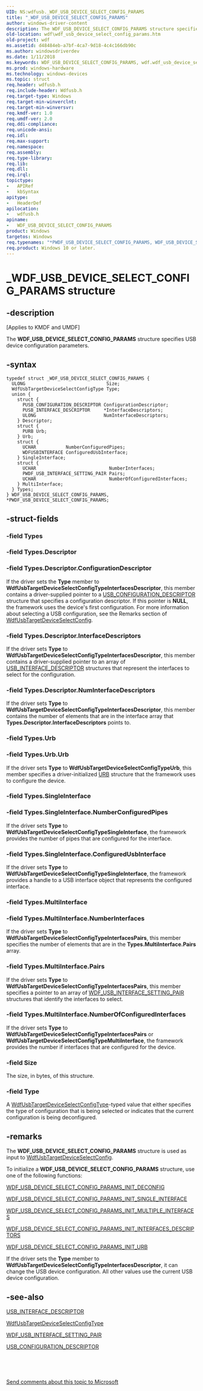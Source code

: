 ```yaml
---
UID: NS:wdfusb._WDF_USB_DEVICE_SELECT_CONFIG_PARAMS
title: "_WDF_USB_DEVICE_SELECT_CONFIG_PARAMS"
author: windows-driver-content
description: The WDF_USB_DEVICE_SELECT_CONFIG_PARAMS structure specifies USB device configuration parameters.
old-location: wdf\wdf_usb_device_select_config_params.htm
old-project: wdf
ms.assetid: d48484eb-a7bf-4ca7-9d18-4c4c166db90c
ms.author: windowsdriverdev
ms.date: 1/11/2018
ms.keywords: WDF_USB_DEVICE_SELECT_CONFIG_PARAMS, wdf.wdf_usb_device_select_config_params, _WDF_USB_DEVICE_SELECT_CONFIG_PARAMS, PWDF_USB_DEVICE_SELECT_CONFIG_PARAMS structure pointer, wdfusb/WDF_USB_DEVICE_SELECT_CONFIG_PARAMS, wdfusb/PWDF_USB_DEVICE_SELECT_CONFIG_PARAMS, *PWDF_USB_DEVICE_SELECT_CONFIG_PARAMS, WDF_USB_DEVICE_SELECT_CONFIG_PARAMS structure, PWDF_USB_DEVICE_SELECT_CONFIG_PARAMS, kmdf.wdf_usb_device_select_config_params, DFUsbRef_1f6335f1-ec4c-413e-b176-46b1bdf70d46.xml
ms.prod: windows-hardware
ms.technology: windows-devices
ms.topic: struct
req.header: wdfusb.h
req.include-header: Wdfusb.h
req.target-type: Windows
req.target-min-winverclnt: 
req.target-min-winversvr: 
req.kmdf-ver: 1.0
req.umdf-ver: 2.0
req.ddi-compliance: 
req.unicode-ansi: 
req.idl: 
req.max-support: 
req.namespace: 
req.assembly: 
req.type-library: 
req.lib: 
req.dll: 
req.irql: 
topictype:
-	APIRef
-	kbSyntax
apitype:
-	HeaderDef
apilocation:
-	wdfusb.h
apiname:
-	WDF_USB_DEVICE_SELECT_CONFIG_PARAMS
product: Windows
targetos: Windows
req.typenames: "*PWDF_USB_DEVICE_SELECT_CONFIG_PARAMS, WDF_USB_DEVICE_SELECT_CONFIG_PARAMS"
req.product: Windows 10 or later.
---
```


# _WDF_USB_DEVICE_SELECT_CONFIG_PARAMS structure


## -description


<p class="CCE_Message">[Applies to KMDF and UMDF]

The <b>WDF_USB_DEVICE_SELECT_CONFIG_PARAMS</b> structure specifies USB device configuration parameters.


## -syntax


````
typedef struct _WDF_USB_DEVICE_SELECT_CONFIG_PARAMS {
  ULONG                              Size;
  WdfUsbTargetDeviceSelectConfigType Type;
  union {
    struct {
      PUSB_CONFIGURATION_DESCRIPTOR ConfigurationDescriptor;
      PUSB_INTERFACE_DESCRIPTOR     *InterfaceDescriptors;
      ULONG                         NumInterfaceDescriptors;
    } Descriptor;
    struct {
      PURB Urb;
    } Urb;
    struct {
      UCHAR           NumberConfiguredPipes;
      WDFUSBINTERFACE ConfiguredUsbInterface;
    } SingleInterface;
    struct {
      UCHAR                           NumberInterfaces;
      PWDF_USB_INTERFACE_SETTING_PAIR Pairs;
      UCHAR                           NumberOfConfiguredInterfaces;
    } MultiInterface;
  } Types;
} WDF_USB_DEVICE_SELECT_CONFIG_PARAMS, *PWDF_USB_DEVICE_SELECT_CONFIG_PARAMS;
````


## -struct-fields




### -field Types



### -field Types.Descriptor



### -field Types.Descriptor.ConfigurationDescriptor

If the driver sets the <b>Type</b> member to <b>WdfUsbTargetDeviceSelectConfigTypeInterfacesDescriptor</b>, this member contains a driver-supplied pointer to a <a href="..\usbspec\ns-usbspec-_usb_configuration_descriptor.md">USB_CONFIGURATION_DESCRIPTOR</a> structure that specifies a configuration descriptor. If this pointer is <b>NULL</b>, the framework uses the device's first configuration. For more information about selecting a USB configuration, see the Remarks section of <a href="..\wdfusb\nf-wdfusb-wdfusbtargetdeviceselectconfig.md">WdfUsbTargetDeviceSelectConfig</a>.


### -field Types.Descriptor.InterfaceDescriptors

If the driver sets <b>Type</b> to <b>WdfUsbTargetDeviceSelectConfigTypeInterfacesDescriptor</b>, this member contains a driver-supplied pointer to an array of <a href="..\usbspec\ns-usbspec-_usb_interface_descriptor.md">USB_INTERFACE_DESCRIPTOR</a> structures that represent the interfaces to select for the configuration.


### -field Types.Descriptor.NumInterfaceDescriptors

If the driver sets <b>Type</b> to <b>WdfUsbTargetDeviceSelectConfigTypeInterfacesDescriptor</b>, this member contains the number of elements that are in the interface array that <b>Types.Descriptor.InterfaceDescriptors</b> points to.


### -field Types.Urb



### -field Types.Urb.Urb

If the driver sets <b>Type</b> to <b>WdfUsbTargetDeviceSelectConfigTypeUrb</b>, this member specifies a driver-initialized <a href="..\usb\ns-usb-_urb.md">URB</a> structure that the framework uses to configure the device. 


### -field Types.SingleInterface



### -field Types.SingleInterface.NumberConfiguredPipes

If the driver sets <b>Type</b> to <b>WdfUsbTargetDeviceSelectConfigTypeSingleInterface</b>, the framework provides the number of pipes that are configured for the interface. 


### -field Types.SingleInterface.ConfiguredUsbInterface

If the driver sets <b>Type</b> to <b>WdfUsbTargetDeviceSelectConfigTypeSingleInterface</b>, the framework provides a handle to a USB interface object that represents the configured interface. 


### -field Types.MultiInterface



### -field Types.MultiInterface.NumberInterfaces

If the driver sets <b>Type</b> to <b>WdfUsbTargetDeviceSelectConfigTypeInterfacesPairs</b>, this member specifies the number of elements that are in the <b>Types.MultiInterface.Pairs</b> array.


### -field Types.MultiInterface.Pairs

If the driver sets <b>Type</b> to <b>WdfUsbTargetDeviceSelectConfigTypeInterfacesPairs</b>, this member specifies a pointer to an array of <a href="..\wdfusb\ns-wdfusb-_wdf_usb_interface_setting_pair.md">WDF_USB_INTERFACE_SETTING_PAIR</a> structures that identify the interfaces to select. 


### -field Types.MultiInterface.NumberOfConfiguredInterfaces

If the driver sets <b>Type</b> to <b>WdfUsbTargetDeviceSelectConfigTypeInterfacesPairs</b> or <b>WdfUsbTargetDeviceSelectConfigTypeMultiInterface</b>, the framework provides the number if interfaces that are configured for the device.


### -field Size

The size, in bytes, of this structure. 


### -field Type

A <a href="..\wdfusb\ne-wdfusb-_wdfusbtargetdeviceselectconfigtype.md">WdfUsbTargetDeviceSelectConfigType</a>-typed value that either specifies the type of configuration that is being selected or indicates that the current configuration is being deconfigured.


## -remarks


The <b>WDF_USB_DEVICE_SELECT_CONFIG_PARAMS</b> structure is used as input to <a href="..\wdfusb\nf-wdfusb-wdfusbtargetdeviceselectconfig.md">WdfUsbTargetDeviceSelectConfig</a>.

To initialize a <b>WDF_USB_DEVICE_SELECT_CONFIG_PARAMS</b> structure, use one of the following functions:


<a href="..\wdfusb\nf-wdfusb-wdf_usb_device_select_config_params_init_deconfig.md">WDF_USB_DEVICE_SELECT_CONFIG_PARAMS_INIT_DECONFIG</a>



<a href="..\wdfusb\nf-wdfusb-wdf_usb_device_select_config_params_init_single_interface.md">WDF_USB_DEVICE_SELECT_CONFIG_PARAMS_INIT_SINGLE_INTERFACE</a>



<a href="..\wdfusb\nf-wdfusb-wdf_usb_device_select_config_params_init_multiple_interfaces.md">WDF_USB_DEVICE_SELECT_CONFIG_PARAMS_INIT_MULTIPLE_INTERFACES</a>



<a href="..\wdfusb\nf-wdfusb-wdf_usb_device_select_config_params_init_interfaces_descriptors.md">WDF_USB_DEVICE_SELECT_CONFIG_PARAMS_INIT_INTERFACES_DESCRIPTORS</a>



<a href="..\wdfusb\nf-wdfusb-wdf_usb_device_select_config_params_init_urb.md">WDF_USB_DEVICE_SELECT_CONFIG_PARAMS_INIT_URB</a>


If the driver sets the <b>Type</b> member to <b>WdfUsbTargetDeviceSelectConfigTypeInterfacesDescriptor</b>, it can change the USB device configuration. All other values use the current USB device configuration.



## -see-also

<a href="..\usbspec\ns-usbspec-_usb_interface_descriptor.md">USB_INTERFACE_DESCRIPTOR</a>

<a href="..\wdfusb\ne-wdfusb-_wdfusbtargetdeviceselectconfigtype.md">WdfUsbTargetDeviceSelectConfigType</a>

<a href="..\wdfusb\ns-wdfusb-_wdf_usb_interface_setting_pair.md">WDF_USB_INTERFACE_SETTING_PAIR</a>

<a href="..\usbspec\ns-usbspec-_usb_configuration_descriptor.md">USB_CONFIGURATION_DESCRIPTOR</a>

 

 

<a href="mailto:wsddocfb@microsoft.com?subject=Documentation%20feedback [wdf\wdf]:%20WDF_USB_DEVICE_SELECT_CONFIG_PARAMS structure%20 RELEASE:%20(1/11/2018)&amp;body=%0A%0APRIVACY STATEMENT%0A%0AWe use your feedback to improve the documentation. We don't use your email address for any other purpose, and we'll remove your email address from our system after the issue that you're reporting is fixed. While we're working to fix this issue, we might send you an email message to ask for more info. Later, we might also send you an email message to let you know that we've addressed your feedback.%0A%0AFor more info about Microsoft's privacy policy, see http://privacy.microsoft.com/en-us/default.aspx." title="Send comments about this topic to Microsoft">Send comments about this topic to Microsoft</a>

